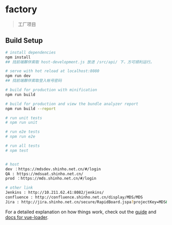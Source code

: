 # factory

> 工厂项目

## Build Setup

``` bash
# install dependencies
npm install
## 找前端夥伴索取 host-development.js 放进 /src/api/ 下，方可顺利运行。

# serve with hot reload at localhost:8080
npm run dev
## 找前端夥伴索取登入帐号密码

# build for production with minification
npm run build

# build for production and view the bundle analyzer report
npm run build --report

# run unit tests
# npm run unit

# run e2e tests
# npm run e2e

# run all tests
# npm test


# host
dev ：https://mdsdev.shinho.net.cn/#/login
QA : https://mdsuat.shinho.net.cn/
prod ：https://mds.shinho.net.cn/#/login

# other link
Jenkins : http://10.211.62.41:8082/jenkins/
confluence : http://confluence.shinho.net.cn/display/MDS/MDS
Jira : http://jira.shinho.net.cn/secure/RapidBoard.jspa?projectKey=MDS&rapidView=22

```

For a detailed explanation on how things work, check out the [guide](http://vuejs-templates.github.io/webpack/) and [docs for vue-loader](http://vuejs.github.io/vue-loader).
